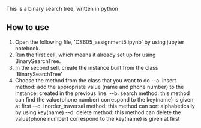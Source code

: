 This is a binary search tree, written in python

## How to use
1. Open the following file, 'CS605_assignment5.ipynb' by using jupyter notebook.
2. Run the first cell, which means it already set up for using BinarySearchTree.
3. In the second sell, create the instance built from the class 'BinarySearchTree'
4. Choose the method from the class that you want to do
     --a. insert method: add the appropriate value (name and phone number) to the instance, created in the previous line.
     --b. search method: this method can find the value(phone number) correspond to the key(name) is given at first
     --c. inorder_traversal method: this method can sort alphabetically by using key(name)
     --d. delete method: this method can delete the value(phone number) correspond to the key(name) is given at first
